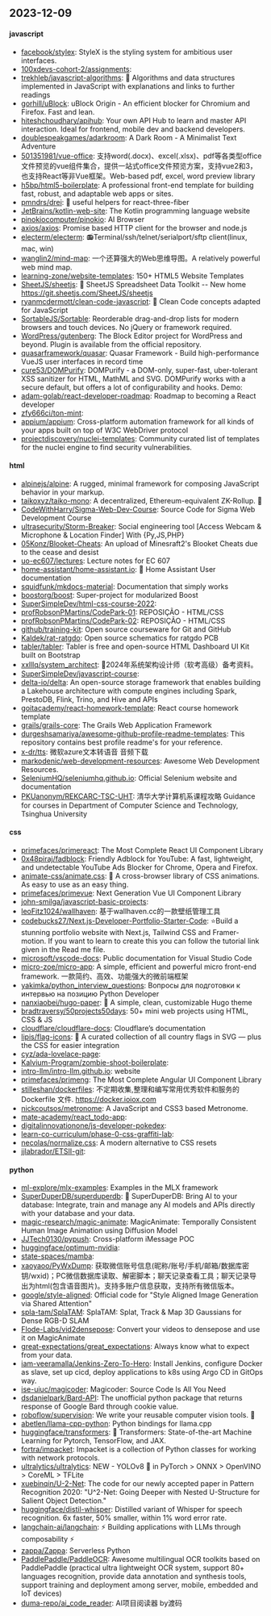 ## 2023-12-09

#### javascript
* [facebook/stylex](https://github.com/facebook/stylex): StyleX is the styling system for ambitious user interfaces.
* [100xdevs-cohort-2/assignments](https://github.com/100xdevs-cohort-2/assignments): 
* [trekhleb/javascript-algorithms](https://github.com/trekhleb/javascript-algorithms): 📝 Algorithms and data structures implemented in JavaScript with explanations and links to further readings
* [gorhill/uBlock](https://github.com/gorhill/uBlock): uBlock Origin - An efficient blocker for Chromium and Firefox. Fast and lean.
* [hiteshchoudhary/apihub](https://github.com/hiteshchoudhary/apihub): Your own API Hub to learn and master API interaction. Ideal for frontend, mobile dev and backend developers.
* [doublespeakgames/adarkroom](https://github.com/doublespeakgames/adarkroom): A Dark Room - A Minimalist Text Adventure
* [501351981/vue-office](https://github.com/501351981/vue-office): 支持word(.docx)、excel(.xlsx)、pdf等各类型office文件预览的vue组件集合，提供一站式office文件预览方案，支持vue2和3，也支持React等非Vue框架。Web-based pdf, excel, word preview library
* [h5bp/html5-boilerplate](https://github.com/h5bp/html5-boilerplate): A professional front-end template for building fast, robust, and adaptable web apps or sites.
* [pmndrs/drei](https://github.com/pmndrs/drei): 🥉 useful helpers for react-three-fiber
* [JetBrains/kotlin-web-site](https://github.com/JetBrains/kotlin-web-site): The Kotlin programming language website
* [pinokiocomputer/pinokio](https://github.com/pinokiocomputer/pinokio): AI Browser
* [axios/axios](https://github.com/axios/axios): Promise based HTTP client for the browser and node.js
* [electerm/electerm](https://github.com/electerm/electerm): 📻Terminal/ssh/telnet/serialport/sftp client(linux, mac, win)
* [wanglin2/mind-map](https://github.com/wanglin2/mind-map): 一个还算强大的Web思维导图。A relatively powerful web mind map.
* [learning-zone/website-templates](https://github.com/learning-zone/website-templates): 150+ HTML5 Website Templates
* [SheetJS/sheetjs](https://github.com/SheetJS/sheetjs): 📗 SheetJS Spreadsheet Data Toolkit -- New home https://git.sheetjs.com/SheetJS/sheetjs
* [ryanmcdermott/clean-code-javascript](https://github.com/ryanmcdermott/clean-code-javascript): 🛁 Clean Code concepts adapted for JavaScript
* [SortableJS/Sortable](https://github.com/SortableJS/Sortable): Reorderable drag-and-drop lists for modern browsers and touch devices. No jQuery or framework required.
* [WordPress/gutenberg](https://github.com/WordPress/gutenberg): The Block Editor project for WordPress and beyond. Plugin is available from the official repository.
* [quasarframework/quasar](https://github.com/quasarframework/quasar): Quasar Framework - Build high-performance VueJS user interfaces in record time
* [cure53/DOMPurify](https://github.com/cure53/DOMPurify): DOMPurify - a DOM-only, super-fast, uber-tolerant XSS sanitizer for HTML, MathML and SVG. DOMPurify works with a secure default, but offers a lot of configurability and hooks. Demo:
* [adam-golab/react-developer-roadmap](https://github.com/adam-golab/react-developer-roadmap): Roadmap to becoming a React developer
* [zfy666ci/ton-mint](https://github.com/zfy666ci/ton-mint): 
* [appium/appium](https://github.com/appium/appium): Cross-platform automation framework for all kinds of your apps built on top of W3C WebDriver protocol
* [projectdiscovery/nuclei-templates](https://github.com/projectdiscovery/nuclei-templates): Community curated list of templates for the nuclei engine to find security vulnerabilities.

#### html
* [alpinejs/alpine](https://github.com/alpinejs/alpine): A rugged, minimal framework for composing JavaScript behavior in your markup.
* [taikoxyz/taiko-mono](https://github.com/taikoxyz/taiko-mono): A decentralized, Ethereum-equivalent ZK-Rollup. 🥁
* [CodeWithHarry/Sigma-Web-Dev-Course](https://github.com/CodeWithHarry/Sigma-Web-Dev-Course): Source Code for Sigma Web Development Course
* [ultrasecurity/Storm-Breaker](https://github.com/ultrasecurity/Storm-Breaker): Social engineering tool [Access Webcam & Microphone & Location Finder] With {Py,JS,PHP}
* [05Konz/Blooket-Cheats](https://github.com/05Konz/Blooket-Cheats): An upload of Minesraft2's Blooket Cheats due to the cease and desist
* [uo-ec607/lectures](https://github.com/uo-ec607/lectures): Lecture notes for EC 607
* [home-assistant/home-assistant.io](https://github.com/home-assistant/home-assistant.io): 📘 Home Assistant User documentation
* [squidfunk/mkdocs-material](https://github.com/squidfunk/mkdocs-material): Documentation that simply works
* [boostorg/boost](https://github.com/boostorg/boost): Super-project for modularized Boost
* [SuperSimpleDev/html-css-course-2022](https://github.com/SuperSimpleDev/html-css-course-2022): 
* [profRobsonPMartins/CodePark-01](https://github.com/profRobsonPMartins/CodePark-01): REPOSIÇÃO - HTML/CSS
* [profRobsonPMartins/CodePark-02](https://github.com/profRobsonPMartins/CodePark-02): REPOSIÇÃO - HTML/CSS
* [github/training-kit](https://github.com/github/training-kit): Open source courseware for Git and GitHub
* [Kaldek/rat-ratgdo](https://github.com/Kaldek/rat-ratgdo): Open source schematics for ratgdo PCB
* [tabler/tabler](https://github.com/tabler/tabler): Tabler is free and open-source HTML Dashboard UI Kit built on Bootstrap
* [xxlllq/system_architect](https://github.com/xxlllq/system_architect): 💯2024年系统架构设计师（软考高级）备考资料。
* [SuperSimpleDev/javascript-course](https://github.com/SuperSimpleDev/javascript-course): 
* [delta-io/delta](https://github.com/delta-io/delta): An open-source storage framework that enables building a Lakehouse architecture with compute engines including Spark, PrestoDB, Flink, Trino, and Hive and APIs
* [goitacademy/react-homework-template](https://github.com/goitacademy/react-homework-template): React course homework template
* [grails/grails-core](https://github.com/grails/grails-core): The Grails Web Application Framework
* [durgeshsamariya/awesome-github-profile-readme-templates](https://github.com/durgeshsamariya/awesome-github-profile-readme-templates): This repository contains best profile readme's for your reference.
* [x-dr/tts](https://github.com/x-dr/tts): 微软azure文本转语音 音频下载
* [markodenic/web-development-resources](https://github.com/markodenic/web-development-resources): Awesome Web Development Resources.
* [SeleniumHQ/seleniumhq.github.io](https://github.com/SeleniumHQ/seleniumhq.github.io): Official Selenium website and documentation
* [PKUanonym/REKCARC-TSC-UHT](https://github.com/PKUanonym/REKCARC-TSC-UHT): 清华大学计算机系课程攻略 Guidance for courses in Department of Computer Science and Technology, Tsinghua University

#### css
* [primefaces/primereact](https://github.com/primefaces/primereact): The Most Complete React UI Component Library
* [0x48piraj/fadblock](https://github.com/0x48piraj/fadblock): Friendly Adblock for YouTube: A fast, lightweight, and undetectable YouTube Ads Blocker for Chrome, Opera and Firefox.
* [animate-css/animate.css](https://github.com/animate-css/animate.css): 🍿 A cross-browser library of CSS animations. As easy to use as an easy thing.
* [primefaces/primevue](https://github.com/primefaces/primevue): Next Generation Vue UI Component Library
* [john-smilga/javascript-basic-projects](https://github.com/john-smilga/javascript-basic-projects): 
* [leoFitz1024/wallhaven](https://github.com/leoFitz1024/wallhaven): 基于wallhaven.cc的一款壁纸管理工具
* [codebucks27/Next.js-Developer-Portfolio-Starter-Code](https://github.com/codebucks27/Next.js-Developer-Portfolio-Starter-Code): ⭐Build a stunning portfolio website with Next.js, Tailwind CSS and Framer-motion. If you want to learn to create this you can follow the tutorial link given in the Read me file.
* [microsoft/vscode-docs](https://github.com/microsoft/vscode-docs): Public documentation for Visual Studio Code
* [micro-zoe/micro-app](https://github.com/micro-zoe/micro-app): A simple, efficient and powerful micro front-end framework. 一款简约、高效、功能强大的微前端框架
* [yakimka/python_interview_questions](https://github.com/yakimka/python_interview_questions): Вопросы для подготовки к интервью на позицию Python Developer
* [nanxiaobei/hugo-paper](https://github.com/nanxiaobei/hugo-paper): 🪺 A simple, clean, customizable Hugo theme
* [bradtraversy/50projects50days](https://github.com/bradtraversy/50projects50days): 50+ mini web projects using HTML, CSS & JS
* [cloudflare/cloudflare-docs](https://github.com/cloudflare/cloudflare-docs): Cloudflare’s documentation
* [lipis/flag-icons](https://github.com/lipis/flag-icons): 🎏 A curated collection of all country flags in SVG — plus the CSS for easier integration
* [cyz/ada-lovelace-page](https://github.com/cyz/ada-lovelace-page): 
* [Kalvium-Program/zombie-shoot-boilerplate](https://github.com/Kalvium-Program/zombie-shoot-boilerplate): 
* [intro-llm/intro-llm.github.io](https://github.com/intro-llm/intro-llm.github.io): website
* [primefaces/primeng](https://github.com/primefaces/primeng): The Most Complete Angular UI Component Library
* [stilleshan/dockerfiles](https://github.com/stilleshan/dockerfiles): 不定期收集,整理和编写常用优秀软件和服务的 Dockerfile 文件. https://docker.ioiox.com
* [nickcoutsos/metronome](https://github.com/nickcoutsos/metronome): A JavaScript and CSS3 based Metronome.
* [mate-academy/react_todo-app](https://github.com/mate-academy/react_todo-app): 
* [digitalinnovationone/js-developer-pokedex](https://github.com/digitalinnovationone/js-developer-pokedex): 
* [learn-co-curriculum/phase-0-css-graffiti-lab](https://github.com/learn-co-curriculum/phase-0-css-graffiti-lab): 
* [necolas/normalize.css](https://github.com/necolas/normalize.css): A modern alternative to CSS resets
* [jjlabrador/ETSII-git](https://github.com/jjlabrador/ETSII-git): 

#### python
* [ml-explore/mlx-examples](https://github.com/ml-explore/mlx-examples): Examples in the MLX framework
* [SuperDuperDB/superduperdb](https://github.com/SuperDuperDB/superduperdb): 🔮 SuperDuperDB: Bring AI to your database: Integrate, train and manage any AI models and APIs directly with your database and your data.
* [magic-research/magic-animate](https://github.com/magic-research/magic-animate): MagicAnimate: Temporally Consistent Human Image Animation using Diffusion Model
* [JJTech0130/pypush](https://github.com/JJTech0130/pypush): Cross-platform iMessage POC
* [huggingface/optimum-nvidia](https://github.com/huggingface/optimum-nvidia): 
* [state-spaces/mamba](https://github.com/state-spaces/mamba): 
* [xaoyaoo/PyWxDump](https://github.com/xaoyaoo/PyWxDump): 获取微信账号信息(昵称/账号/手机/邮箱/数据库密钥/wxid)；PC微信数据库读取、解密脚本；聊天记录查看工具；聊天记录导出为html(包含语音图片)。支持多账户信息获取，支持所有微信版本。
* [google/style-aligned](https://github.com/google/style-aligned): Official code for "Style Aligned Image Generation via Shared Attention"
* [spla-tam/SplaTAM](https://github.com/spla-tam/SplaTAM): SplaTAM: Splat, Track & Map 3D Gaussians for Dense RGB-D SLAM
* [Flode-Labs/vid2densepose](https://github.com/Flode-Labs/vid2densepose): Convert your videos to densepose and use it on MagicAnimate
* [great-expectations/great_expectations](https://github.com/great-expectations/great_expectations): Always know what to expect from your data.
* [iam-veeramalla/Jenkins-Zero-To-Hero](https://github.com/iam-veeramalla/Jenkins-Zero-To-Hero): Install Jenkins, configure Docker as slave, set up cicd, deploy applications to k8s using Argo CD in GitOps way.
* [ise-uiuc/magicoder](https://github.com/ise-uiuc/magicoder): Magicoder: Source Code Is All You Need
* [dsdanielpark/Bard-API](https://github.com/dsdanielpark/Bard-API): The unofficial python package that returns response of Google Bard through cookie value.
* [roboflow/supervision](https://github.com/roboflow/supervision): We write your reusable computer vision tools. 💜
* [abetlen/llama-cpp-python](https://github.com/abetlen/llama-cpp-python): Python bindings for llama.cpp
* [huggingface/transformers](https://github.com/huggingface/transformers): 🤗 Transformers: State-of-the-art Machine Learning for Pytorch, TensorFlow, and JAX.
* [fortra/impacket](https://github.com/fortra/impacket): Impacket is a collection of Python classes for working with network protocols.
* [ultralytics/ultralytics](https://github.com/ultralytics/ultralytics): NEW - YOLOv8 🚀 in PyTorch > ONNX > OpenVINO > CoreML > TFLite
* [xuebinqin/U-2-Net](https://github.com/xuebinqin/U-2-Net): The code for our newly accepted paper in Pattern Recognition 2020: "U^2-Net: Going Deeper with Nested U-Structure for Salient Object Detection."
* [huggingface/distil-whisper](https://github.com/huggingface/distil-whisper): Distilled variant of Whisper for speech recognition. 6x faster, 50% smaller, within 1% word error rate.
* [langchain-ai/langchain](https://github.com/langchain-ai/langchain): ⚡ Building applications with LLMs through composability ⚡
* [zappa/Zappa](https://github.com/zappa/Zappa): Serverless Python
* [PaddlePaddle/PaddleOCR](https://github.com/PaddlePaddle/PaddleOCR): Awesome multilingual OCR toolkits based on PaddlePaddle (practical ultra lightweight OCR system, support 80+ languages recognition, provide data annotation and synthesis tools, support training and deployment among server, mobile, embedded and IoT devices)
* [duma-repo/ai_code_reader](https://github.com/duma-repo/ai_code_reader): AI项目阅读器 by渡码
